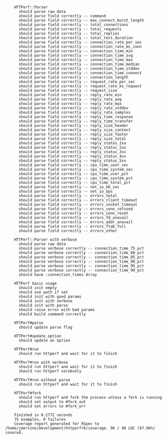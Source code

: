 		
		HTTPerf::Parser
		  should parse raw data
		  should parse field correctly -- command
		  should parse field correctly -- max_connect_burst_length
		  should parse field correctly -- total_connections
		  should parse field correctly -- total_requests
		  should parse field correctly -- total_replies
		  should parse field correctly -- total_test_duration
		  should parse field correctly -- connection_rate_per_sec
		  should parse field correctly -- connection_rate_ms_conn
		  should parse field correctly -- connection_time_min
		  should parse field correctly -- connection_time_avg
		  should parse field correctly -- connection_time_max
		  should parse field correctly -- connection_time_median
		  should parse field correctly -- connection_time_stddev
		  should parse field correctly -- connection_time_connect
		  should parse field correctly -- connection_length
		  should parse field correctly -- request_rate_per_sec
		  should parse field correctly -- request_rate_ms_request
		  should parse field correctly -- request_size
		  should parse field correctly -- reply_rate_min
		  should parse field correctly -- reply_rate_avg
		  should parse field correctly -- reply_rate_max
		  should parse field correctly -- reply_rate_stddev
		  should parse field correctly -- reply_rate_samples
		  should parse field correctly -- reply_time_response
		  should parse field correctly -- reply_time_transfer
		  should parse field correctly -- reply_size_header
		  should parse field correctly -- reply_size_content
		  should parse field correctly -- reply_size_footer
		  should parse field correctly -- reply_size_total
		  should parse field correctly -- reply_status_1xx
		  should parse field correctly -- reply_status_2xx
		  should parse field correctly -- reply_status_3xx
		  should parse field correctly -- reply_status_4xx
		  should parse field correctly -- reply_status_5xx
		  should parse field correctly -- cpu_time_user_sec
		  should parse field correctly -- cpu_time_system_sec
		  should parse field correctly -- cpu_time_user_pct
		  should parse field correctly -- cpu_time_system_pct
		  should parse field correctly -- cpu_time_total_pct
		  should parse field correctly -- net_io_kb_sec
		  should parse field correctly -- net_io_bps
		  should parse field correctly -- errors_total
		  should parse field correctly -- errors_client_timeout
		  should parse field correctly -- errors_socket_timeout
		  should parse field correctly -- errors_conn_refused
		  should parse field correctly -- errors_conn_reset
		  should parse field correctly -- errors_fd_unavail
		  should parse field correctly -- errors_addr_unavail
		  should parse field correctly -- errors_ftab_full
		  should parse field correctly -- errors_other
		
		HTTPerf::Parser with verbose
		  should parse raw data
		  should parse verbose correctly -- connection_time_75_pct
		  should parse verbose correctly -- connection_time_80_pct
		  should parse verbose correctly -- connection_time_85_pct
		  should parse verbose correctly -- connection_time_90_pct
		  should parse verbose correctly -- connection_time_95_pct
		  should parse verbose correctly -- connection_time_99_pct
		  should have :connection_times Array
		
		HTTPerf basic usage
		  should init empty
		  should use path if set
		  should init with good params
		  should init with verbose
		  should init with parse
		  should raise error with bad params
		  should build command correctly
		
		HTTPerf#parse
		  should update parse flag
		
		HTTPerf#update_option
		  should update an option
		
		HTTPerf#run
		  should run httperf and wait for it to finish
		
		HTTPerf#run with verbose
		  should run httperf and wait for it to finish
		  should run httperf verobsely
		
		HTTPerf#run without parse
		  should run httperf and wait for it to finish
		
		HTTPerf#fork
		  should run httperf and fork the process unless a fork is running
		  should set output to #fork_out
		  should set errors to #fork_err
		
		Finished in 0.2772 seconds
		75 examples, 0 failures
		Coverage report generated for RSpec to /home/jmervine/Development/httperfrb/coverage. 96 / 98 LOC (97.96%) covered.
